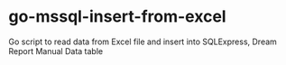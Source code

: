 # go-mssql-insert-from-excel
Go script to read data from Excel file and insert into SQLExpress, Dream Report Manual Data table
